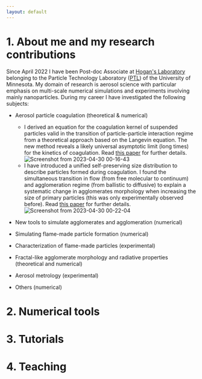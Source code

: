```yaml
---
layout: default
---
```


# 1. About me and my research contributions

Since April 2022 I have been Post-doc Associate at [Hogan's Laboratory](https://hoganlab.umn.edu/) belonging to the Particle Technology Laboratory ([PTL](https://ptl.umn.edu/)) of the University of Minnesota. My domain of research is aerosol science with particular emphasis on multi-scale numerical simulations and experiments involving mainly nanoparticles. During my career I have investigated the following subjects:

* Aerosol particle coagulation (theoretical & numerical)
  - I derived an equation for the coagulation kernel of suspended particles valid in the transition of particle-particle interaction regime from a theoretical approach based on the Langevin equation. The new method reveals a likely universal asymptotic limit (long times) for the kinetics of coagulation. Read [this paper](https://doi.org/10.3390/fractalfract6090529) for further details.
![Screenshot from 2023-04-30 00-16-43](https://user-images.githubusercontent.com/62391931/235336902-4e379256-54fc-4931-b6e9-010d7fea1845.png)
  - I have introduced a unified self-preserving size distribution to describe particles formed during coagulation. I found the simultaneous transition in flow (from free molecular to continuum) and agglomeration regime (from ballistic to diffusive) to explain a systematic change in agglomerates morphology when increasing the size of primary particles (this was only experimentally observed before). Read [this paper](https://doi.org/10.1016/j.jcis.2020.04.085) for further details.
 ![Screenshot from 2023-04-30 00-22-04](https://user-images.githubusercontent.com/62391931/235337088-66edb6ae-710d-426f-93f3-3df37993ed35.png)

* New tools to simulate agglomerates and agglomeration (numerical)
* Simulating flame-made particle formation (numerical)
* Characterization of flame-made particles (experimental)
* Fractal-like agglomerate morphology and radiative properties (theoretical and numerical)
* Aerosol metrology (experimental)
* Others (numerical)

# 2. Numerical tools

# 3. Tutorials

# 4. Teaching
